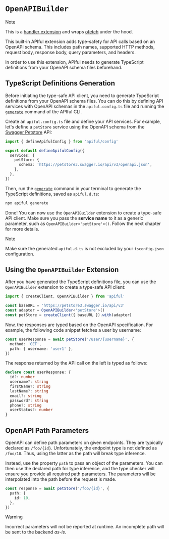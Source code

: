 # `OpenAPIBuilder`

> [!NOTE]
> This is a [handler extension](/guide/custom-extensions#handler-extension) and wraps [ofetch](https://github.com/unjs/ofetch) under the hood.

This built-in APIful extension adds type-safety for API calls based on an OpenAPI schema. This includes path names, supported HTTP methods, request body, response body, query parameters, and headers.

In order to use this extension, APIful needs to generate TypeScript definitions from your OpenAPI schema files beforehand.

## TypeScript Definitions Generation

Before initiating the type-safe API client, you need to generate TypeScript definitions from your OpenAPI schema files. You can do this by defining API services with OpenAPI schemas in the `apiful.config.ts` file and running the [`generate`](/guide/cli) command of the APIful CLI.

Create an `apiful.config.ts` file and define your API services. For example, let's define a `petStore` service using the OpenAPI schema from the [Swagger Petstore](https://petstore.swagger.io) API:

```ts
import { defineApifulConfig } from 'apiful/config'

export default defineApifulConfig({
  services: {
    petStore: {
      schema: 'https://petstore3.swagger.io/api/v3/openapi.json',
    },
  },
})
```

Then, run the [`generate`](/guide/cli) command in your terminal to generate the TypeScript definitions, saved as `apiful.d.ts`:

```sh
npx apiful generate
```

Done! You can now use the `OpenAPIBuilder` extension to create a type-safe API client. Make sure you pass the **service name** to it as a generic parameter, such as `OpenAPIBuilder<'petStore'>()`. Follow the next chapter for more details.

> [!NOTE]
> Make sure the generated `apiful.d.ts` is not excluded by your `tsconfig.json` configuration.

## Using the `OpenAPIBuilder` Extension

After you have generated the TypeScript definitions file, you can use the `OpenAPIBuilder` extension to create a type-safe API client:

```ts
import { createClient, OpenAPIBuilder } from 'apiful'

const baseURL = 'https://petstore3.swagger.io/api/v3'
const adapter = OpenAPIBuilder<'petStore'>()
const petStore = createClient({ baseURL }).with(adapter)
```

Now, the responses are typed based on the OpenAPI specification. For example, the following code snippet fetches a user by username:

```ts
const userResponse = await petStore('/user/{username}', {
  method: 'GET',
  path: { username: 'user1' },
})
```

The response returned by the API call on the left is typed as follows:

```ts
declare const userResponse: {
  id?: number
  username?: string
  firstName?: string
  lastName?: string
  email?: string
  password?: string
  phone?: string
  userStatus?: number
}
```

## OpenAPI Path Parameters

OpenAPI can define path parameters on given endpoints. They are typically declared as `/foo/{id}`. Unfortunately, the endpoint type is not defined as `/foo/10`. Thus, using the latter as the path will break type inference.

Instead, use the property `path` to pass an object of the parameters. You can then use the declared path for type inference, and the type checker will ensure you provide all required path parameters. The parameters will be interpolated into the path before the request is made.

```ts
const response = await petStore('/foo/{id}', {
  path: {
    id: 10,
  },
})
```

> [!WARNING]
> Incorrect parameters will not be reported at runtime. An incomplete path will be sent to the backend _as-is_.
